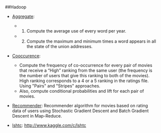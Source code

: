 ##Hadoop

- [Aggregate](#Aggregate):

   - 1) Compute the average use of every word per year.

   - 2) Compute the maximum and minimum times a word appears in all the state of the union addresses.
- [Cooccurence](#Cooccurence):
   -  Compute the frequency of co-occurrence for every pair of movies that receive a “High” ranking from the same user (the frequency is the number of users that give this ranking to both of the movies). High ranking corresponds to a 4 or a 5 ranking in the ratings file.  Using "Pairs" and "Stripes" approaches.
   -  Also, compute conditional probabilities and lift for each pair of movies.
- [Recommender](#Recommender): Recommender algorithm for movies based on rating data of users using Stochastic Gradient Descent and Batch Gradient Descent in Map-Reduce.

- [lshtc](#lshtc): http://www.kaggle.com/c/lshtc


